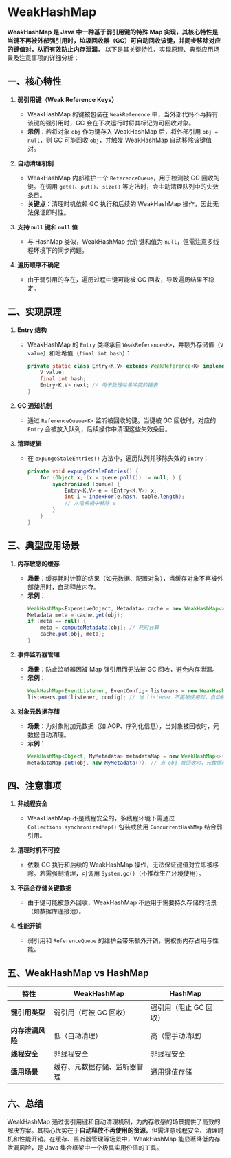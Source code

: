 # WeakHashMap

**WeakHashMap 是 Java 中一种基于弱引用键的特殊 Map 实现，其核心特性是当键不再被外部强引用时，垃圾回收器（GC）可自动回收该键，并同步移除对应的键值对，从而有效防止内存泄漏。** 以下是其关键特性、实现原理、典型应用场景及注意事项的详细分析：

## 一、核心特性
1. **弱引用键（Weak Reference Keys）**
    - WeakHashMap 的键被包装在 `WeakReference` 中，当外部代码不再持有该键的强引用时，GC 会在下次运行时将其标记为可回收对象。
    - **示例**：若将对象 `obj` 作为键存入 WeakHashMap 后，将外部引用 `obj = null`，则 GC 可能回收 `obj`，并触发 WeakHashMap 自动移除该键值对。

2. **自动清理机制**
    - WeakHashMap 内部维护一个 `ReferenceQueue`，用于检测被 GC 回收的键。在调用 `get()`、`put()`、`size()` 等方法时，会主动清理队列中的失效条目。
    - **关键点**：清理时机依赖 GC 执行和后续的 WeakHashMap 操作，因此无法保证即时性。

3. **支持 `null` 键和 `null` 值**
    - 与 HashMap 类似，WeakHashMap 允许键和值为 `null`，但需注意多线程环境下的同步问题。

4. **遍历顺序不确定**
    - 由于弱引用的存在，遍历过程中键可能被 GC 回收，导致遍历结果不稳定。

## 二、实现原理
1. **Entry 结构**
    - WeakHashMap 的 `Entry` 类继承自 `WeakReference<K>`，并额外存储值（`V value`）和哈希值（`final int hash`）：
      ```java
      private static class Entry<K,V> extends WeakReference<K> implements Map.Entry<K,V> {
          V value;
          final int hash;
          Entry<K,V> next; // 用于处理哈希冲突的链表
      }
      ```

2. **GC 通知机制**
    - 通过 `ReferenceQueue<K>` 监听被回收的键。当键被 GC 回收时，对应的 `Entry` 会被放入队列，后续操作中清理这些失效条目。

3. **清理逻辑**
    - 在 `expungeStaleEntries()` 方法中，遍历队列并移除失效的 `Entry`：
      ```java
      private void expungeStaleEntries() {
          for (Object x; (x = queue.poll()) != null; ) {
              synchronized (queue) {
                  Entry<K,V> e = (Entry<K,V>) x;
                  int i = indexFor(e.hash, table.length);
                  // 从哈希桶中移除 e
              }
          }
      }
      ```

## 三、典型应用场景
1. **内存敏感的缓存**
    - **场景**：缓存耗时计算的结果（如元数据、配置对象），当缓存对象不再被外部使用时，自动释放内存。
    - **示例**：
      ```java
      WeakHashMap<ExpensiveObject, Metadata> cache = new WeakHashMap<>();
      Metadata meta = cache.get(obj);
      if (meta == null) {
          meta = computeMetadata(obj); // 耗时计算
          cache.put(obj, meta);
      }
      ```

2. **事件监听器管理**
    - **场景**：防止监听器因被 Map 强引用而无法被 GC 回收，避免内存泄漏。
    - **示例**：
      ```java
      WeakHashMap<EventListener, EventConfig> listeners = new WeakHashMap<>();
      listeners.put(listener, config); // 当 listener 不再被使用时，自动移除
      ```

3. **对象元数据存储**
    - **场景**：为对象附加元数据（如 AOP、序列化信息），当对象被回收时，元数据自动清理。
    - **示例**：
      ```java
      WeakHashMap<Object, MyMetadata> metadataMap = new WeakHashMap<>();
      metadataMap.put(obj, new MyMetadata()); // 当 obj 被回收时，元数据同步移除
      ```

## 四、注意事项
1. **非线程安全**
    - WeakHashMap 不是线程安全的，多线程环境下需通过 `Collections.synchronizedMap()` 包装或使用 `ConcurrentHashMap` 结合弱引用。

2. **清理时机不可控**
    - 依赖 GC 执行和后续的 WeakHashMap 操作，无法保证键值对立即被移除。若需强制清理，可调用 `System.gc()`（不推荐生产环境使用）。

3. **不适合存储关键数据**
    - 由于键可能被意外回收，WeakHashMap 不适用于需要持久存储的场景（如数据库连接池）。

4. **性能开销**
    - 弱引用和 `ReferenceQueue` 的维护会带来额外开销，需权衡内存占用与性能。

## 五、WeakHashMap vs HashMap
| **特性**     | **WeakHashMap** | **HashMap**   |
|------------|-----------------|---------------|
| **键引用类型**  | 弱引用（可被 GC 回收）   | 强引用（阻止 GC 回收） |
| **内存泄漏风险** | 低（自动清理）         | 高（需手动清理）      |
| **线程安全**   | 非线程安全           | 非线程安全         |
| **适用场景**   | 缓存、元数据存储、监听器管理  | 通用键值存储        |

## 六、总结
WeakHashMap 通过弱引用键和自动清理机制，为内存敏感的场景提供了高效的解决方案。其核心优势在于**自动释放不再使用的资源**，但需注意线程安全、清理时机和性能开销。在缓存、监听器管理等场景中，WeakHashMap 能显著降低内存泄漏风险，是 Java 集合框架中一个极具实用价值的工具。
